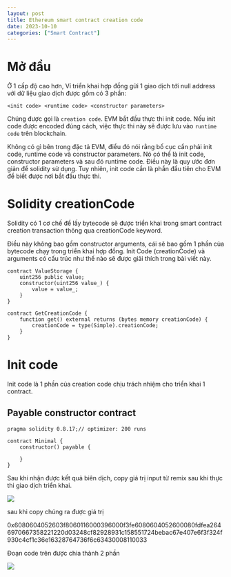```yaml
---
layout: post
title: Ethereum smart contract creation code
date: 2023-10-10
categories: ["Smart Contract"]
---
```


# Mở đầu

Ở 1 cấp độ cao hơn, Ví triển khai hợp đồng gửi 1 giao dịch tới null address với dữ liệu giao dịch được gồm có 3 phần: 

```
<init code> <runtime code> <constructor parameters>
```

Chúng được gọi là ```creation code```. EVM bắt đầu thực thi init code. Nếu init code được encoded đúng cách, việc thực thi này sẽ được lưu vào ```runtime code``` trên blockchain. 

Không có gì bên trong đặc tả EVM, điều đó nói rằng bố cục cần phải init code, runtime code và constructor parameters. Nó có thể là init code, constructor parameters và sau đó runtime code. Điều này là quy ước đơn giản để solidity sử dụng. Tuy nhiên, init code cần là phần đầu tiên cho EVM để biết được nơi bắt đầu thực thi. 

# Solidity creationCode

Solidity có 1 cơ chế để lấy bytecode sẽ được triển khai trong smart contract creation transaction thông qua creationCode keyword. 

Điều này không bao gồm constructor arguments, cái sẽ bao gồm 1 phần của bytecode chạy trong triển khai hợp đồng. Init Code  (creationCode) và arguments có cấu trúc như thế nào sẽ được giải thích trong bài viết này.

```
contract ValueStorage {
    uint256 public value;
    constructor(uint256 value_) {
        value = value_;
    }
}

contract GetCreationCode {
    function get() external returns (bytes memory creationCode) {
        creationCode = type(Simple).creationCode;
    }
}
```

# Init code

Init code là 1 phần của creation code chịu trách nhiệm cho triển khai 1 contract. 

## Payable constructor contract

```
pragma solidity 0.8.17;// optimizer: 200 runs

contract Minimal {
    constructor() payable {

    }
}
```

Sau khi nhận được kết quả biên dịch, copy giá trị input từ remix sau khi thực thi giao dịch triển khai. 

![](https://static.wixstatic.com/media/935a00_25371a89bdbb40228a009c0da2704f5c~mv2.png/v1/fill/w_740,h_399,al_c,q_85,usm_0.66_1.00_0.01,enc_auto/935a00_25371a89bdbb40228a009c0da2704f5c~mv2.png)

sau khi copy chúng ra được giá trị

0x6080604052603f8060116000396000f3fe6080604052600080fdfea2646970667358221220d03248cf82928931c158551724bebac67e407e6f3f324f930c4cf1c36e16328764736f6c63430008110033

Đoạn code trên được chia thành 2 phần

![](https://static.wixstatic.com/media/935a00_b7ef73f4ed484fea99a315c0efd0f691~mv2.png/v1/fill/w_740,h_240,al_c,q_85,usm_0.66_1.00_0.01,enc_auto/935a00_b7ef73f4ed484fea99a315c0efd0f691~mv2.png)

